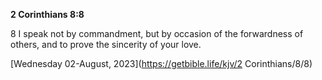 **2 Corinthians 8:8**

8 I speak not by commandment, but by occasion of the forwardness of others, and to prove the sincerity of your love.

[Wednesday 02-August, 2023](https://getbible.life/kjv/2 Corinthians/8/8)
